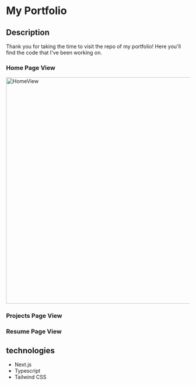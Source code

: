 # My Portfolio

## Description
Thank you for taking the time to visit the repo of my portfolio! Here you'll find the code that I've been working on. 

### Home Page View
<img width="619" alt="HomeView" src="https://github.com/amoxley-dev/portfolio-2/assets/71603030/0b1f6738-c48e-45aa-b70a-4b7e15171a78">

### Projects Page View

### Resume Page View

## technologies
- Next.js
- Typescript
- Tailwind CSS
